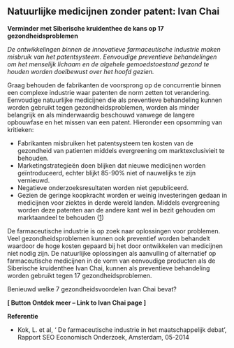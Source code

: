## Natuurlijke medicijnen zonder patent: Ivan Chai 

**Verminder met Siberische kruidenthee de kans op 17 gezondheidsproblemen**

_De ontwikkelingen binnen de innovatieve farmaceutische industrie maken misbruik van het patentsysteem. Eenvoudige preventieve  behandelingen om het menselijk lichaam en de algehele gemoedstoestand gezond te houden worden doelbewust over het hoofd gezien._ 

Graag behouden de fabrikanten  de voorsprong op de concurrentie binnen een complexe industrie waar patenten de norm zetten tot verandering. 
Eenvoudige natuurlijke medicijnen die als preventieve behandeling kunnen worden gebruikt tegen gezondheidsproblemen, worden als minder belangrijk en als minderwaardig beschouwd vanwege de langere opbouwfase en het missen van een patent. Hieronder een opsomming van kritieken:
* Fabrikanten misbruiken het patentsysteem ten kosten van de gezondheid van patienten middels evergreening om marktexclusivieit te behouden.
* Marketingstrategieën doen blijken dat nieuwe medicijnen worden geïntroduceerd, echter blijkt 85-90%  niet of nauwelijks te zijn vernieuwd. 
* Negatieve onderzoeksresultaten worden niet gepubliceerd.
* Gezien de geringe koopkracht worden er weinig investeringen gedaan in medicijnen voor ziektes in derde wereld landen. Middels evergreening worden deze patenten aan de andere kant wel in bezit gehouden om marktaandeel te behouden ([1](http://www.seo.nl/uploads/media/2014-22_De_farmaceutische_industrie_in_het_maatschappelijk_debat_01.pdf))

De farmaceutische industrie is op zoek naar oplossingen voor problemen. Veel gezondheidsproblemen kunnen ook preventief worden behandelt waardoor de hoge kosten gepaard bij het door ontwikkelen van medicijnen  niet nodig zijn. De natuurlijke oplossingen als aanvulling of alternatief op farmaceutische medicijnen in de vorm van eenvoudige producten als de Siberische kruidenthee Ivan Chai, kunnen als preventieve behandeling worden gebruikt tegen 17 gezondheidsproblemen. 

Benieuwd welke 7 gezondheidsvoordelen Ivan Chai bevat?


**[ Button Ontdek meer – Link to Ivan Chai page ]**


**Referentie** <br>
- Kok, L. et al, ‘ De farmaceutische industrie in het maatschappelijk debat’, Rapport SEO Economisch Onderzoek,  Amsterdam, 05-2014
